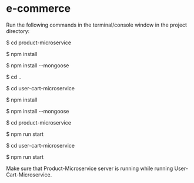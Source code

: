 # e-commerce

Run the following commands in the terminal/console window in the project directory:

$ cd product-microservice

$ npm install

$ npm install --mongoose

$ cd ..

$ cd user-cart-microservice

$ npm install

$ npm install --mongoose

$ cd product-microservice

$ npm run start

$ cd user-cart-microservice

$ npm run start

Make sure that Product-Microservice server is running while running User-Cart-Microservice.

